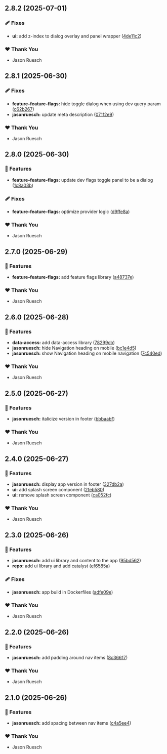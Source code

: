 ## 2.8.2 (2025-07-01)

### 🩹 Fixes

- **ui:** add z-index to dialog overlay and panel wrapper ([4de11c2](https://github.com/jasonruesch/jasonruesch/commit/4de11c2))

### ❤️ Thank You

- Jason Ruesch

## 2.8.1 (2025-06-30)

### 🩹 Fixes

- **feature-feature-flags:** hide toggle dialog when using dev query param ([c62b267](https://github.com/jasonruesch/jasonruesch/commit/c62b267))
- **jasonruesch:** update meta description ([071f2e9](https://github.com/jasonruesch/jasonruesch/commit/071f2e9))

### ❤️ Thank You

- Jason Ruesch

## 2.8.0 (2025-06-30)

### 🚀 Features

- **feature-feature-flags:** update dev flags toggle panel to be a dialog ([1c8a03b](https://github.com/jasonruesch/jasonruesch/commit/1c8a03b))

### 🩹 Fixes

- **feature-feature-flags:** optimize provider logic ([d9ffe8a](https://github.com/jasonruesch/jasonruesch/commit/d9ffe8a))

### ❤️ Thank You

- Jason Ruesch

## 2.7.0 (2025-06-29)

### 🚀 Features

- **feature-feature-flags:** add feature flags library ([a48737e](https://github.com/jasonruesch/jasonruesch/commit/a48737e))

### ❤️ Thank You

- Jason Ruesch

## 2.6.0 (2025-06-28)

### 🚀 Features

- **data-access:** add data-access library ([78299cb](https://github.com/jasonruesch/jasonruesch/commit/78299cb))
- **jasonruesch:** hide Navigation heading on mobile ([bc1e4d5](https://github.com/jasonruesch/jasonruesch/commit/bc1e4d5))
- **jasonruesch:** show Navigation heading on mobile navigation ([7c540ed](https://github.com/jasonruesch/jasonruesch/commit/7c540ed))

### ❤️ Thank You

- Jason Ruesch

## 2.5.0 (2025-06-27)

### 🚀 Features

- **jasonruesch:** italicize version in footer ([bbbaabf](https://github.com/jasonruesch/jasonruesch/commit/bbbaabf))

### ❤️ Thank You

- Jason Ruesch

## 2.4.0 (2025-06-27)

### 🚀 Features

- **jasonruesch:** display app version in footer ([327db2a](https://github.com/jasonruesch/jasonruesch/commit/327db2a))
- **ui:** add splash screen component ([2feb580](https://github.com/jasonruesch/jasonruesch/commit/2feb580))
- **ui:** remove splash screen component ([ca052fc](https://github.com/jasonruesch/jasonruesch/commit/ca052fc))

### ❤️ Thank You

- Jason Ruesch

## 2.3.0 (2025-06-26)

### 🚀 Features

- **jasonruesch:** add ui library and content to the app ([95bd562](https://github.com/jasonruesch/jasonruesch/commit/95bd562))
- **repo:** add ui library and add catalyst ([ef6585a](https://github.com/jasonruesch/jasonruesch/commit/ef6585a))

### 🩹 Fixes

- **jasonruesch:** app build in Dockerfiles ([adfe09e](https://github.com/jasonruesch/jasonruesch/commit/adfe09e))

### ❤️ Thank You

- Jason Ruesch

## 2.2.0 (2025-06-26)

### 🚀 Features

- **jasonruesch:** add padding around nav items ([8c36617](https://github.com/jasonruesch/jasonruesch/commit/8c36617))

### ❤️ Thank You

- Jason Ruesch

## 2.1.0 (2025-06-26)

### 🚀 Features

- **jasonruesch:** add spacing between nav items ([c4a5ee4](https://github.com/jasonruesch/jasonruesch/commit/c4a5ee4))

### ❤️ Thank You

- Jason Ruesch